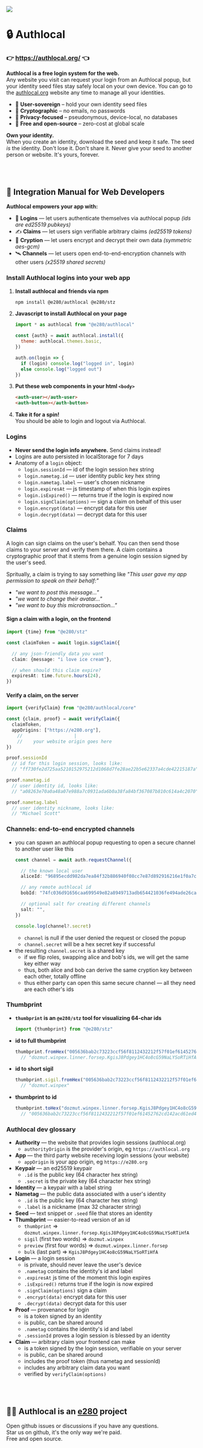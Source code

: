 
![](https://i.imgur.com/Ao6piCO.png)

# 🔒 Authlocal

### 👉 https://authlocal.org/ 👈

**Authlocal is a free login system for the web.**  
Any website you visit can request your login from an Authlocal popup, but your identity seed files stay safely local on your own device. You can go to the [authlocal.org](https://authlocal.org/) website any time to manage all your identities.

- 🗽 **User-sovereign** – hold your own identity seed files  
- 🔑 **Cryptographic** – no emails, no passwords  
- 🥷 **Privacy-focused** – pseudonymous, device-local, no databases  
- 💖 **Free and open-source** – zero-cost at global scale  

**Own your identity.**  
When you create an identity, download the seed and keep it safe. The seed *is* the identity. Don't lose it. Don't share it. Never give your seed to another person or website. It's yours, forever.



<br/><br/>

## 📖 Integration Manual for Web Developers

**Authlocal empowers your app with:**
- 👤 **Logins** — let users authenticate themselves via authlocal popup *(ids are ed25519 pubkeys)*
- ✍️ **Claims** — let users sign verifiable arbitrary claims *(ed25519 tokens)*
- 🔐 **Cryption** — let users encrypt and decrypt their own data *(symmetric aes-gcm)*
- 🛰️ **Channels** — let users open end-to-end-encryption channels with other users *(x25519 shared secrets)*

### Install Authlocal logins into your web app
1. **Install authlocal and friends via npm**
    ```sh
    npm install @e280/authlocal @e280/stz
    ```
1. **Javascript to install Authlocal on your page**  
    ```js
    import * as authlocal from "@e280/authlocal"

    const {auth} = await authlocal.install({
      theme: authlocal.themes.basic,
    })

    auth.on(login => {
      if (login) console.log("logged in", login)
      else console.log("logged out")
    })
    ```
1. **Put these web components in your html `<body>`**  
    ```html
    <auth-user></auth-user>
    <auth-button></auth-button>
    ```
1. **Take it for a spin!**  
    You should be able to login and logout via Authlocal.  

### Logins
- **Never send the login info anywhere.** Send claims instead!
- Logins are auto persisted in localStorage for 7 days
- Anatomy of a `login` object:
  - `login.sessionId` — id of the login session hex string
  - `login.nametag.id` — user identity public key hex string
  - `login.nametag.label` — user's chosen nickname
  - `login.expiresAt` — js timestamp of when this login expires
  - `login.isExpired()` — returns true if the login is expired now
  - `login.signClaim(options)` — sign a claim on behalf of this user
  - `login.encrypt(data)` — encrypt data for this user
  - `login.decrypt(data)` — decrypt data for this user

### Claims
A login can sign claims on the user's behalf. You can then send those claims to your server and verify them there. A claim contains a cryptographic proof that it stems from a genuine login session signed by the user's seed.

Spritually, a claim is trying to say something like *"This user gave my app permission to speak on their behalf:"*
- *"we want to post this message..."*
- *"we want to change their avatar..."*
- *"we want to buy this microtransaction..."*

#### Sign a claim with a login, on the frontend
```ts
import {time} from "@e280/stz"

const claimToken = await login.signClaim({

  // any json-friendly data you want
  claim: {message: "i love ice cream"},

  // when should this claim expire?
  expiresAt: time.future.hours(24),
})
```

#### Verify a claim, on the server
```ts
import {verifyClaim} from "@e280/authlocal/core"

const {claim, proof} = await verifyClaim({
  claimToken,
  appOrigins: ["https://e280.org"],
    //                   |
    //    your website origin goes here
})
```
```ts
proof.sessionId
  // id for this login session, looks like:
  // "ff730fe2d725aa5210152975212d1068d7fe28ae22b5e62337a4cde42215187a"
```
```ts
proof.nametag.id
  // user identity id, looks like:
  // "a08263e70a0a48a07e988a7c0931ada6b0a38fa84bf367087b810c614a4c2070"
```
```ts
proof.nametag.label
  // user identity nickname, looks like:
  // "Michael Scott"
```

### Channels: end-to-end encrypted channels
- you can spawn an authlocal popup requesting to open a secure channel to another user like this
    ```ts
    const channel = await auth.requestChannel({

      // the known local user
      aliceId: "96895ecdd982da7ea84f32b886940f08cc7e87d892916216e1f0a7c46436d304",

      // any remote authlocal id
      bobId: "74fc036d91656caa699549e82a8949713adb654421036fe494ade26ca87f870e",

      // optional salt for creating different channels
      salt: "",
    })

    console.log(channel?.secret)
    ```
    - `channel` is null if the user denied the request or closed the popup
    - `channel.secret` will be a hex secret key if successful
- the resulting `channel.secret` is a shared key
    - if we flip roles, swapping alice and bob's ids, we will get the same key either way
    - thus, both alice and bob can derive the same cryption key between each other, totally offline
    - thus either party can open this same secure channel — all they need are each other's ids

### Thumbprint
- **`thumbprint` is an `@e280/stz` tool for visualizing 64-char ids**
    ```ts
    import {thumbprint} from "@e280/stz"
    ```
- **id to full thumbprint**
    ```ts
    thumbprint.fromHex("005636bab2c73223ccf56f8112432212f57f01ef61452762cd142acd61ed44ed")
      // "dozmut.winpex.linner.forsep.KgisJ8Pdgey1HC4o8cG59NaLYSoRTiHfA"
    ```
- **id to short sigil**
    ```ts
    thumbprint.sigil.fromHex("005636bab2c73223ccf56f8112432212f57f01ef61452762cd142acd61ed44ed")
      // "dozmut.winpex"
    ```
- **thumbprint to id**
    ```ts
    thumbprint.toHex("dozmut.winpex.linner.forsep.KgisJ8Pdgey1HC4o8cG59NaLYSoRTiHfA")
      // "005636bab2c73223ccf56f8112432212f57f01ef61452762cd142acd61ed44ed"
    ```

### Authlocal dev glossary
- **Authority** — the website that provides login sessions (authlocal.org)
  - `authorityOrigin` is the provider's origin, eg `https://authlocal.org`
- **App** — the third party website receiving login sessions (your website)
  - `appOrigin` is your app origin, eg `https://e280.org`
- **Keypair** — an ed25519 keypair
  - `.id` is the public key (64 character hex string)
  - `.secret` is the private key (64 character hex string)
- **Identity** — a keypair with a label string
- **Nametag** — the public data associated with a user's identity
    - `.id` is the public key (64 character hex string)
    - `.label` is a nickname (max 32 character string)
- **Seed** — text snippet or `.seed` file that stores an identity
- **Thumbprint** — easier-to-read version of an id
    - `thumbprint` => `dozmut.winpex.linner.forsep.KgisJ8Pdgey1HC4o8cG59NaLYSoRTiHfA`
    - `sigil` (first two words) => `dozmut.winpex`
    - `preview` (first four words) => `dozmut.winpex.linner.forsep`
    - `bulk` (last part) => `KgisJ8Pdgey1HC4o8cG59NaLYSoRTiHfA`
- **Login** — a login session
    - is private, should never leave the user's device
    - `.nametag` contains the identity's id and label
    - `.expiresAt` js time of the moment this login expires
    - `.isExpired()` returns true if the login is now expired
    - `.signClaim(options)` sign a claim
    - `.encrypt(data)` encrypt data for this user
    - `.decrypt(data)` decrypt data for this user
- **Proof** — provenance for login
    - is a token signed by an identity
    - is public, can be shared around
    - `.nametag` contains the identity's id and label
    - `.sessionId` proves a login session is blessed by an identity
- **Claim** — arbitrary claim your frontend can make
    - is a token signed by the login session, verifiable on your server
    - is public, can be shared around
    - includes the proof token (thus nametag and sessionId)
    - includes any arbitrary claim data you want
    - verified by `verifyClaim(options)`



<br/><br/>

## 🧑‍💻 Authlocal is an [e280](https://e280.org/) project
Open github issues or discussions if you have any questions.  
Star us on github, it's the only way we're paid.  
Free and open source.  

